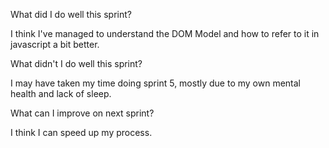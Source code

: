 

What did I do well this sprint?

I think I've managed to understand the DOM Model and how to refer to it in javascript a bit better. 

What didn't I do well this sprint?

I may have taken my time doing sprint 5, mostly due to my own mental health and lack of sleep. 

What can I improve on next sprint?

I think I can speed up my process. 

